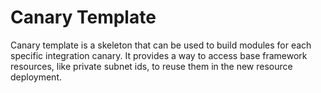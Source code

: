 # Canary Template

Canary template is a skeleton that can be used to build modules for each specific integration canary.
It provides a way to access base framework resources, like private subnet ids, to reuse them in the new resource deployment. 
